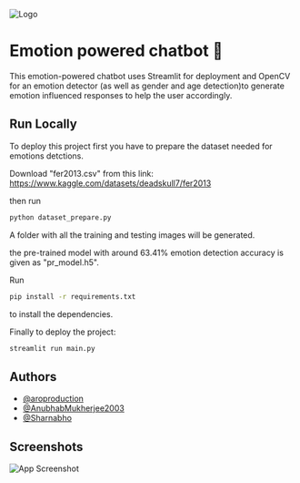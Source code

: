 
![Logo](https://i.ibb.co/DzZMY89/embot.jpg)


# Emotion powered chatbot 🤖

This emotion-powered chatbot uses Streamlit for deployment and OpenCV for an emotion detector (as well as gender and age detection)to generate emotion influenced responses to help the user accordingly.




## Run Locally

To deploy this project first you have to prepare the dataset needed for emotions detctions.

Download "fer2013.csv" from this link:
https://www.kaggle.com/datasets/deadskull7/fer2013

then run 
```bash
python dataset_prepare.py
```

A folder with all the training and testing images will be generated.

the pre-trained model with around 63.41% emotion detection accuracy is given as "pr_model.h5".

Run 
```bash
pip install -r requirements.txt
```
to install the dependencies.

Finally to deploy the project:
```bash
streamlit run main.py
```



## Authors

- [@aroproduction](https://www.github.com/aroproduction)
- [@AnubhabMukherjee2003](https://github.com/AnubhabMukherjee2003)
- [@Sharnabho](https://github.com/Sharnabho)


## Screenshots

![App Screenshot](https://i.ibb.co/SRnKCR6/main-Streamlit-Brave-2-4-2024-1-44-43-PM.png)



